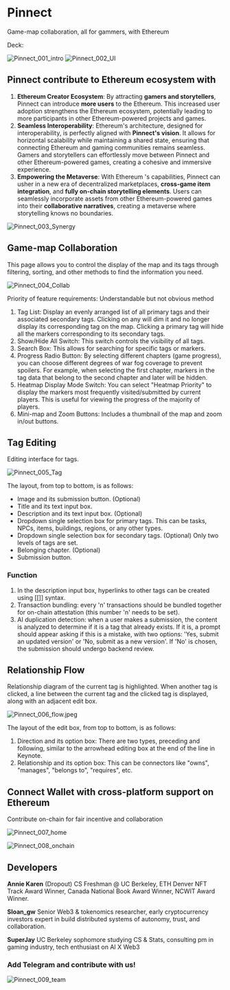 # Pinnect
Game-map collaboration, all for gammers, with Ethereum

Deck: 

![Pinnect_001_intro](/images/Pinnect_001_intro.jpg)
![Pinnect_002_UI](/images/Pinnect_002_UI.jpeg)

## Pinnect contribute to Ethereum ecosystem with
1. **Ethereum Creator Ecosystem**: By attracting **gamers and storytellers**, Pinnect can introduce **more users** to the Ethereum. This increased user adoption strengthens the Ethereum ecosystem, potentially leading to more participants in other Ethereum-powered projects and games.
2. **Seamless Interoperability**: Ethereum's architecture, designed for interoperability, is perfectly aligned with **Pinnect's vision**. It allows for horizontal scalability while maintaining a shared state, ensuring that connecting Ethereum and gaming communities remains seamless. Gamers and storytellers can effortlessly move between Pinnect and other Ethereum-powered games, creating a cohesive and immersive experience.
3. **Empowering the Metaverse**: With Ethereum 's capabilities, Pinnect can usher in a new era of decentralized marketplaces, **cross-game item integration**, and **fully on-chain storytelling elements**. Users can seamlessly incorporate assets from other Ethereum-powered games into their **collaborative narratives**, creating a metaverse where storytelling knows no boundaries.

![Pinnect_003_Synergy](/images/Pinnect_003_Synergy.jpg)

## Game-map Collaboration
This page allows you to control the display of the map and its tags through filtering, sorting, and other methods to find the information you need.

![Pinnect_004_Collab](/images/Pinnect_004_Collab.jpeg)

Priority of feature requirements: Understandable but not obvious method
1. Tag List: Display an evenly arranged list of all primary tags and their associated secondary tags. Clicking on any will dim it and no longer display its corresponding tag on the map. Clicking a primary tag will hide all the markers corresponding to its secondary tags.
2. Show/Hide All Switch: This switch controls the visibility of all tags.
3. Search Box: This allows for searching for specific tags or markers.
4. Progress Radio Button: By selecting different chapters (game progress), you can choose different degrees of war fog coverage to prevent spoilers. For example, when selecting the first chapter, markers in the tag data that belong to the second chapter and later will be hidden.
5. Heatmap Display Mode Switch: You can select "Heatmap Priority" to display the markers most frequently visited/submitted by current players. This is useful for viewing the progress of the majority of players.
6. Mini-map and Zoom Buttons: Includes a thumbnail of the map and zoom in/out buttons.

## Tag Editing
Editing interface for tags.

![Pinnect_005_Tag](/images/Pinnect_005_Tag.jpeg)

The layout, from top to bottom, is as follows:
- Image and its submission button. (Optional)
- Title and its text input box.
- Description and its text input box. (Optional)
- Dropdown single selection box for primary tags.
  This can be tasks, NPCs, items, buildings, regions, or any other types.
- Dropdown single selection box for secondary tags. (Optional)
  Only two levels of tags are set.
- Belonging chapter. (Optional)
- Submission button.

### Function
1. In the description input box, hyperlinks to other tags can be created using [[]] syntax.
2. Transaction bundling: every 'n' transactions should be bundled together for on-chain attestation (this number 'n' needs to be set).
3. AI duplication detection: when a user makes a submission, the content is analyzed to determine if it is a tag that already exists. If it is, a prompt should appear asking if this is a mistake, with two options: 'Yes, submit an updated version' or 'No, submit as a new version'. If 'No' is chosen, the submission should undergo backend review.

## Relationship Flow
Relationship diagram of the current tag is highlighted. When another tag is clicked, a line between the current tag and the clicked tag is displayed, along with an adjacent edit box.

![Pinnect_006_flow.jpeg](/images/Pinnect_006_flow.jpeg)

The layout of the edit box, from top to bottom, is as follows:
1. Direction and its option box: There are two types, preceding and following, similar to the arrowhead editing box at the end of the line in Keynote.
2. Relationship and its option box: This can be connectors like "owns", "manages", "belongs to", "requires", etc.

## Connect Wallet with cross-platform support on Ethereum
Contribute on-chain for fair incentive and collaboration

![Pinnect_007_home](/images/Pinnect_007_home.jpg)

![Pinnect_008_onchain](/images/Pinnect_008_onchain.jpeg)

## Developers
**Annie Karen**
(Dropout) CS Freshman @ UC Berkeley, ETH Denver NFT Track Award Winner, Canada National Book Award Winner, NCWIT Award Winner.

**Sloan_gw**
Senior Web3 & tokenomics researcher, early cryptocurrency investors expert in build distributed systems of autonomy, trust, and collaboration.

**SuperJay**
UC Berkeley sophomore studying CS & Stats, consulting pm in gaming industry, tech enthusiast on AI X Web3

### Add Telegram and contribute with us!

![Pinnect_009_team](/images/Pinnect_009_team.jpg)